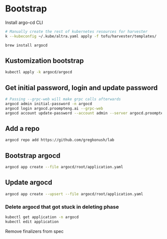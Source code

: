 # Bootstrap

Install argo-cd CLI

```bash
# Manually create the rest of kubernetes resources for harvester
k --kubeconfig ~/.kube/altra.yaml apply -f tofu/harvester/templates/
```

```bash
brew install argocd
```

## Kustomization bootstrap

```bash
kubectl apply -k argocd/argocd
```

## Get initial password, login and update password

```bash
# Passing --grpc-web will make grpc calls afterwards
argocd admin initial-password -n argocd
argocd login argocd.proompteng.ai --grpc-web
argocd account update-password --account admin --server argocd.proompteng.ai
```

## Add a repo

```bash
argocd repo add https://github.com/gregkonush/lab
```

## Bootstrap argocd

```bash
argocd app create --file argocd/root/application.yaml
```

## Update argocd

```bash
argocd app create --upsert --file argocd/root/application.yaml
```

### Delete argocd that got stuck in deleting phase

```bash
kubectl get application -n argocd
kubectl edit application
```

Remove finalizers from spec

